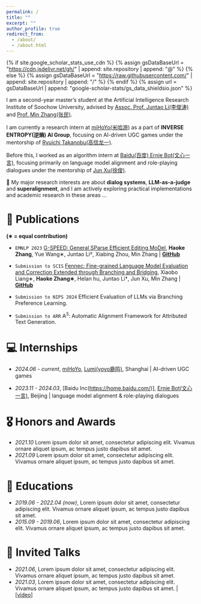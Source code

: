 ```yaml
---
permalink: /
title: ""
excerpt: ""
author_profile: true
redirect_from: 
  - /about/
  - /about.html
---
```


{% if site.google_scholar_stats_use_cdn %}
{% assign gsDataBaseUrl = "https://cdn.jsdelivr.net/gh/" | append: site.repository | append: "@" %}
{% else %}
{% assign gsDataBaseUrl = "https://raw.githubusercontent.com/" | append: site.repository | append: "/" %}
{% endif %}
{% assign url = gsDataBaseUrl | append: "google-scholar-stats/gs_data_shieldsio.json" %}

<span class='anchor' id='about-me'></span>

I am a second-year master’s student at the Artificial Intelligence Research Institute of Soochow University, advised by [Assoc. Prof. Juntao Li(李俊涛)](https://lijuntaopku.github.io/) and [Prof. Min Zhang(张民)](https://scholar.google.com/citations?hl=zh-CN&user=CncXH-YAAAAJ).

I am currently a research intern at [miHoYo(米哈游)](https://www.mihoyo.com/) as a part of **INVERSE ENTROPY(逆熵) AI Group**, focusing on AI-driven UGC games under the mentorship of [Ryuichi Takanobu(高信龙一)](https://truthless11.github.io/).

Before this, I worked as an algorithm intern at [Baidu(百度) Ernie Bot(文心一言)](https://yiyan.baidu.com/), focusing primarily on language model alignment and role-playing dialogues under the mentorship of [Jun Xu(徐俊)](https://scholar.google.com/citations?hl=zh-CN&user=uGy95bgAAAAJ).

🤔 My major research interests are about **dialog systems**, **LLM-as-a-judge** and **superalignment**, and I am actively exploring practical implementations and academic research in these areas ...

# 📝 Publications 
  
**(∗ = equal contribution)**

- ``EMNLP 2023`` [G-SPEED: General SParse Efficient Editing MoDel](https://aclanthology.org/2023.findings-emnlp.142.pdf), **Haoke Zhang**, Yue Wang∗, Juntao Li†, Xiabing Zhou, Min Zhang | **[GitHub](https://github.com/Banner-Z/G-SPEED)**

- ``Submission to SCIS`` [Fennec: Fine-grained Language Model Evaluation and Correction Extended through Branching and Bridging](https://arxiv.org/pdf/2405.12163), Xiaobo Liang∗, **Haoke Zhang∗**, Helan hu, Juntao Li†, Jun Xu, Min Zhang | **[GitHub](https://github.com/dropreg/Fennec)**

- ``Submission to NIPS 2024`` Efficient Evaluation of LLMs via Branching Preference Learning.

- ``Submission to ARR`` A<sup>3</sup>: Automatic Alignment Framework for Attributed Text Generation.

# 💻 Internships

- *2024.06 - current*, [miHoYo](https://www.mihoyo.com/), [Lumi(yoyo鹿鸣)](https://space.bilibili.com/488836173/), Shanghai | AI-driven UGC games

- *2023.11 - 2024.03*, [Baidu Inc(https://home.baidu.com/)], [Ernie Bot(文心一言)](https://yiyan.baidu.com/), Beijing | language model alignment & role-playing dialogues

# 🎖 Honors and Awards
- *2021.10* Lorem ipsum dolor sit amet, consectetur adipiscing elit. Vivamus ornare aliquet ipsum, ac tempus justo dapibus sit amet. 
- *2021.09* Lorem ipsum dolor sit amet, consectetur adipiscing elit. Vivamus ornare aliquet ipsum, ac tempus justo dapibus sit amet. 

# 📖 Educations
- *2019.06 - 2022.04 (now)*, Lorem ipsum dolor sit amet, consectetur adipiscing elit. Vivamus ornare aliquet ipsum, ac tempus justo dapibus sit amet. 
- *2015.09 - 2019.06*, Lorem ipsum dolor sit amet, consectetur adipiscing elit. Vivamus ornare aliquet ipsum, ac tempus justo dapibus sit amet. 

# 💬 Invited Talks
- *2021.06*, Lorem ipsum dolor sit amet, consectetur adipiscing elit. Vivamus ornare aliquet ipsum, ac tempus justo dapibus sit amet. 
- *2021.03*, Lorem ipsum dolor sit amet, consectetur adipiscing elit. Vivamus ornare aliquet ipsum, ac tempus justo dapibus sit amet.  \| [\[video\]](https://github.com/)
